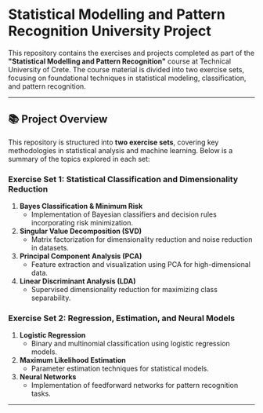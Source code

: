 # Statistical Modelling and Pattern Recognition University Project

This repository contains the exercises and projects completed as part of the **"Statistical Modelling and Pattern Recognition"** course at Technical University of Crete. The course material is divided into two exercise sets, focusing on foundational techniques in statistical modeling, classification, and pattern recognition.

---

## 📚 Project Overview

This repository is structured into **two exercise sets**, covering key methodologies in statistical analysis and machine learning. Below is a summary of the topics explored in each set:

### **Exercise Set 1: Statistical Classification and Dimensionality Reduction**
1. **Bayes Classification & Minimum Risk**  
   - Implementation of Bayesian classifiers and decision rules incorporating risk minimization.
2. **Singular Value Decomposition (SVD)**  
   - Matrix factorization for dimensionality reduction and noise reduction in datasets.
3. **Principal Component Analysis (PCA)**  
   - Feature extraction and visualization using PCA for high-dimensional data.
4. **Linear Discriminant Analysis (LDA)**  
   - Supervised dimensionality reduction for maximizing class separability.

### **Exercise Set 2: Regression, Estimation, and Neural Models**
1. **Logistic Regression**  
   - Binary and multinomial classification using logistic regression models.
2. **Maximum Likelihood Estimation**  
   - Parameter estimation techniques for statistical models.
3. **Neural Networks**  
   - Implementation of feedforward networks for pattern recognition tasks.

---
